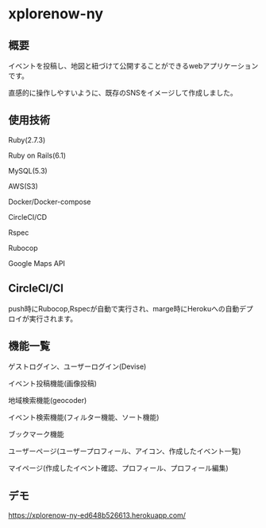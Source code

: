 # xplorenow-ny
## 概要
イベントを投稿し、地図と紐づけて公開することができるwebアプリケーションです。

直感的に操作しやすいように、既存のSNSをイメージして作成しました。


## 使用技術

Ruby(2.7.3) 

Ruby on Rails(6.1)

MySQL(5.3)

AWS(S3)

Docker/Docker-compose

CircleCI/CD

Rspec

Rubocop

Google Maps API

## CircleCI/CI
push時にRubocop,Rspecが自動で実行され、marge時にHerokuへの自動デプロイが実行されます。

## 機能一覧

ゲストログイン、ユーザーログイン(Devise)

イベント投稿機能(画像投稿)

地域検索機能(geocoder)

イベント検索機能(フィルター機能、ソート機能)

ブックマーク機能

ユーザーページ(ユーザープロフィール、アイコン、作成したイベント一覧)

マイページ(作成したイベント確認、プロフィール、プロフィール編集)

## デモ

https://xplorenow-ny-ed648b526613.herokuapp.com/
